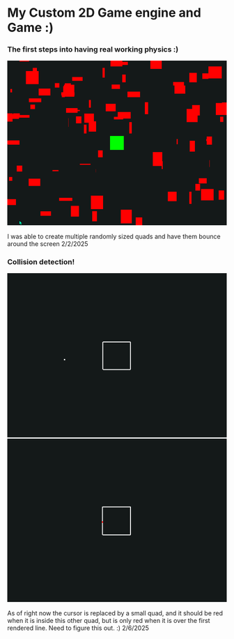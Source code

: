 # My Custom 2D Game engine and Game :) 

### The first steps into having real working physics :)
![physics engine at work!](./images/physics-pic.png)

I was able to create multiple randomly sized quads and have them bounce around the screen
2/2/2025

### Collision detection!

![physics engine at work!](./images/collision-1.png)
![physics engine at work!](./images/collision-2.png)

As of right now the cursor is replaced by a small quad, and it should be red when it is inside this other quad, but is only red when it is over the first rendered line. Need to figure this out. :)
2/6/2025
